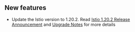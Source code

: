 
## New features

- Update the Istio version to 1.20.2. Read [Istio 1.20.2 Release Announcement](https://istio.io/latest/news/releases/1.20.x/announcing-1.20.2/) and [Upgrade Notes](https://istio.io/latest/news/releases/1.20.x/announcing-1.20/upgrade-notes/) for more details
